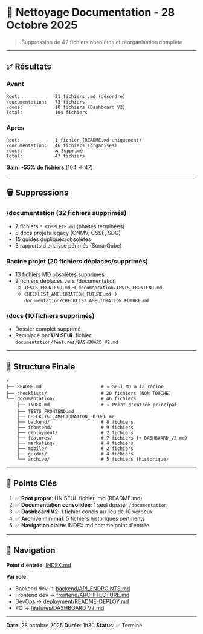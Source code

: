 # 🧹 Nettoyage Documentation - 28 Octobre 2025

> Suppression de 42 fichiers obsolètes et réorganisation complète

---

## ✅ Résultats

### Avant
```
Root:             21 fichiers .md (désordre)
/documentation:   73 fichiers
/docs:            10 fichiers (Dashboard V2)
Total:            104 fichiers
```

### Après
```
Root:             1 fichier (README.md uniquement)
/documentation:   46 fichiers (organisés)
/docs:            ❌ Supprimé
Total:            47 fichiers
```

**Gain: -55% de fichiers** (104 → 47)

---

## 🗑️ Suppressions

### /documentation (32 fichiers supprimés)
- 7 fichiers `*_COMPLETE.md` (phases terminées)
- 8 docs projets legacy (CNMV, CSSF, SDG)
- 15 guides dupliqués/obsolètes
- 3 rapports d'analyse périmés (SonarQube)

### Racine projet (20 fichiers déplacés/supprimés)
- 13 fichiers MD obsolètes supprimés
- 2 fichiers déplacés vers /documentation
  - `TESTS_FRONTEND.md` → `documentation/TESTS_FRONTEND.md`
  - `CHECKLIST_AMELIORATION_FUTURE.md` → `documentation/CHECKLIST_AMELIORATION_FUTURE.md`

### /docs (10 fichiers supprimés)
- Dossier complet supprimé
- Remplacé par **UN SEUL** fichier: `documentation/features/DASHBOARD_V2.md`

---

## 📂 Structure Finale

```
/
├── README.md                      # ⭐ Seul MD à la racine
├── checklists/                    # 20 fichiers (NON TOUCHÉ)
└── documentation/                 # 46 fichiers
    ├── INDEX.md                   # ⭐ Point d'entrée principal
    ├── TESTS_FRONTEND.md
    ├── CHECKLIST_AMELIORATION_FUTURE.md
    ├── backend/                   # 8 fichiers
    ├── frontend/                  # 9 fichiers
    ├── deployment/                # 2 fichiers
    ├── features/                  # 7 fichiers (+ DASHBOARD_V2.md)
    ├── marketing/                 # 4 fichiers
    ├── mobile/                    # 2 fichiers
    ├── guides/                    # 4 fichiers
    └── archive/                   # 5 fichiers (historique)
```

---

## 🎯 Points Clés

1. ✅ **Root propre**: UN SEUL fichier .md (README.md)
2. ✅ **Documentation consolidée**: 1 seul dossier `/documentation`
3. ✅ **Dashboard V2**: 1 fichier concis au lieu de 10 verbeux
4. ✅ **Archive minimal**: 5 fichiers historiques pertinents
5. ✅ **Navigation claire**: INDEX.md comme point d'entrée

---

## 🚀 Navigation

**Point d'entrée**: [INDEX.md](INDEX.md)

**Par rôle**:
- Backend dev → [backend/API_ENDPOINTS.md](backend/API_ENDPOINTS.md)
- Frontend dev → [frontend/ARCHITECTURE.md](frontend/ARCHITECTURE.md)
- DevOps → [deployment/README-DEPLOY.md](deployment/README-DEPLOY.md)
- PO → [features/DASHBOARD_V2.md](features/DASHBOARD_V2.md)

---

**Date**: 28 octobre 2025
**Durée**: 1h30
**Status**: ✅ Terminé
